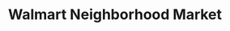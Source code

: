 ---
title: "Walmart Neighborhood Market"
url: /palm-desert/walmart-neighborhood-market/
shop: supermarket
---
